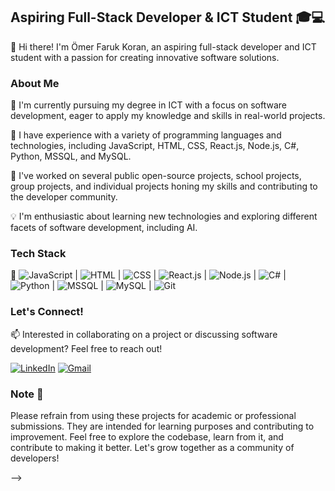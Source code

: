 
## Aspiring Full-Stack Developer & ICT Student 🎓💻

👋 Hi there! I'm Ömer Faruk Koran, an aspiring full-stack developer and ICT student with a passion for creating innovative software solutions.

### About Me

🌟 I'm currently pursuing my degree in ICT with a focus on software development, eager to apply my knowledge and skills in real-world projects.

🚀 I have experience with a variety of programming languages and technologies, including JavaScript, HTML, CSS, React.js, Node.js, C#, Python, MSSQL, and MySQL.

💼 I've worked on several public open-source projects, school projects, group projects, and individual projects honing my skills and contributing to the developer community.

💡 I'm enthusiastic about learning new technologies and exploring different facets of software development, including AI.

### Tech Stack

🔧 ![JavaScript](https://img.shields.io/badge/-JavaScript-F7DF1E?style=flat&logo=javascript&logoColor=black) | ![HTML](https://img.shields.io/badge/-HTML-E34F26?style=flat&logo=html5&logoColor=white) | ![CSS](https://img.shields.io/badge/-CSS-1572B6?style=flat&logo=css3&logoColor=white) | ![React.js](https://img.shields.io/badge/-React.js-61DAFB?style=flat&logo=react&logoColor=black) | ![Node.js](https://img.shields.io/badge/-Node.js-339933?style=flat&logo=node.js&logoColor=white) | ![C#](https://img.shields.io/badge/-C%23-239120?style=flat&logo=c-sharp&logoColor=white) | ![Python](https://img.shields.io/badge/-Python-3776AB?style=flat&logo=python&logoColor=white) | ![MSSQL](https://img.shields.io/badge/-MSSQL-CC2927?style=flat&logo=microsoft-sql-server&logoColor=white) | ![MySQL](https://img.shields.io/badge/-MySQL-4479A1?style=flat&logo=mysql&logoColor=white) | ![Git](https://img.shields.io/badge/-Git-F05032?style=flat&logo=git&logoColor=white)

### Let's Connect!

📫 Interested in collaborating on a project or discussing software development? Feel free to reach out!

[![LinkedIn](https://img.shields.io/badge/-LinkedIn-0077B5?style=flat&logo=linkedin)](https://www.linkedin.com/in/ömer-faruk-koran-9ab567304)
[![Gmail](https://img.shields.io/badge/-Gmail-1877F2?style=flat&logo=gmail)](mailto:ofarukkoran@gmail.com)



### Note 📝

Please refrain from using these projects for academic or professional submissions. They are intended for learning purposes and contributing to improvement. Feel free to explore the codebase, learn from it, and contribute to making it better. Let's grow together as a community of developers!


<!---
himal7070/himal7070 is a ✨ special ✨ repository because its README.md (this file) appears on your GitHub profile.
You can click the Preview link to take a look at your changes.
--->

-->

